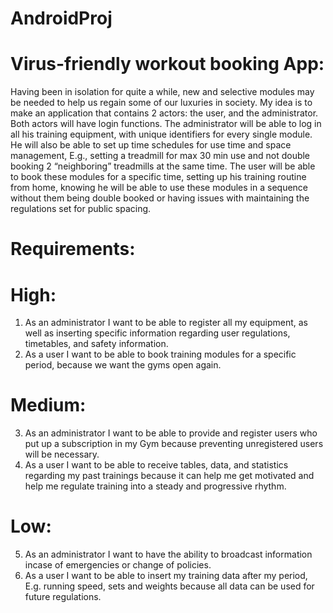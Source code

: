 # AndroidProj

# Virus-friendly workout booking App:
Having been in isolation for quite a while, new and selective modules may be needed to help us regain some of our luxuries in society. My idea is to make an application that contains 2 actors: the user, and the administrator. 
Both actors will have login functions.
The administrator will be able to log in all his training equipment, with unique identifiers for every single module. He will also be able to set up time schedules for use time and space management, E.g., setting a treadmill for max 30 min use and not double booking 2 “neighboring” treadmills at the same time.
The user will be able to book these modules for a specific time, setting up his training routine from home, knowing he will be able to use these modules in a sequence without them being double booked or having issues with maintaining the regulations set for public spacing. 

# Requirements:

# High:
1) As an administrator I want to be able to register all my equipment, as well as inserting specific information regarding user regulations, timetables, and safety information.
2) As a user I want to be able to book training modules for a specific period, because we want the gyms open again. 


# Medium:

3) As an administrator I want to be able to provide and register users who put up a subscription in my Gym because preventing unregistered users will be necessary. 
4) As a user I want to be able to receive tables, data, and statistics regarding my past trainings because it can help me get motivated and help me regulate training into a steady and progressive rhythm.


# Low:
5) As an administrator I want to have the ability to broadcast information incase of emergencies or change of policies.
6) As a user I want to be able to insert my training data after my period, E.g. running speed, sets and weights because all data can be used for future regulations.

